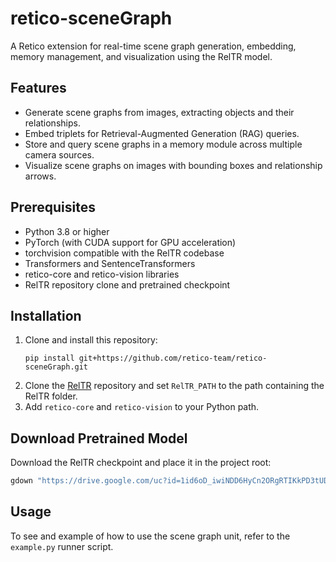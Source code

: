 # retico-sceneGraph

A Retico extension for real-time scene graph generation, embedding, memory management, and visualization using the RelTR model.

## Features
- Generate scene graphs from images, extracting objects and their relationships.
- Embed triplets for Retrieval-Augmented Generation (RAG) queries.
- Store and query scene graphs in a memory module across multiple camera sources.
- Visualize scene graphs on images with bounding boxes and relationship arrows.

## Prerequisites
- Python 3.8 or higher
- PyTorch (with CUDA support for GPU acceleration)
- torchvision compatible with the RelTR codebase
- Transformers and SentenceTransformers
- retico-core and retico-vision libraries
- RelTR repository clone and pretrained checkpoint

## Installation
1. Clone and install this repository:
   ```
   pip install git+https://github.com/retico-team/retico-sceneGraph.git
   ```
2. Clone the [RelTR](https://github.com/yrcong/RelTR.git) repository and set `RelTR_PATH` to the path containing the RelTR folder.
3. Add `retico-core` and `retico-vision` to your Python path.

## Download Pretrained Model
Download the RelTR checkpoint and place it in the project root:
```bash
gdown "https://drive.google.com/uc?id=1id6oD_iwiNDD6HyCn2ORgRTIKkPD3tUD"
```

## Usage
To see and example of how to use the scene graph unit, refer to the `example.py` runner script.
